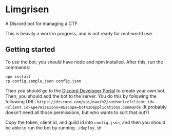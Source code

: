 # Limgrisen
A Discord bot for managing a CTF.

This is heavily a work in progress, and is not ready for real-world use.

## Getting started
To use the bot, you should have node and npm installed.
After this, run the commands:
```
npm install
cp config.sample.json config.json
```
Then you should go to the [Discord Developer Portal](https://discord.com/developers/) to create your own bot.
Then, you should add the bot to the server. You do this by following the following URL: `https://discord.com/api/oauth2/authorize?client_id=<client id>&permissions=8&scope=bot%20applications.commands` (It probably doesn't need all those permissions, but who wants to sort that out?)

Copy the token, client id, and guild id into `config.json`, and then you should be able to run the bot by running `./deploy.sh`
